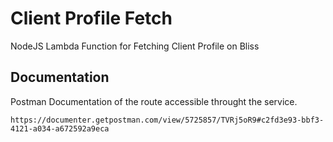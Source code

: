 # Client Profile Fetch

NodeJS Lambda Function for Fetching Client Profile on Bliss

## Documentation

Postman Documentation of the route accessible throught the service.

```
https://documenter.getpostman.com/view/5725857/TVRj5oR9#c2fd3e93-bbf3-4121-a034-a672592a9eca
```